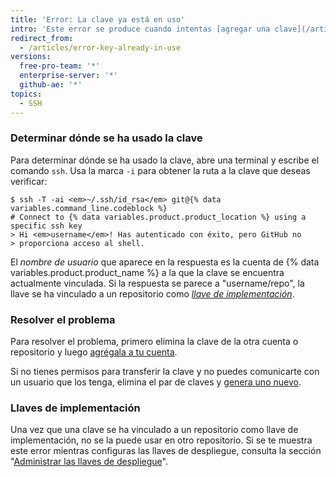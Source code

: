 ```yaml
---
title: 'Error: La clave ya está en uso'
intro: 'Este error se produce cuando intentas [agregar una clave](/articles/adding-a-new-ssh-key-to-your-github-account) que ya ha sido agregada a otra cuenta o repositorio.'
redirect_from:
  - /articles/error-key-already-in-use
versions:
  free-pro-team: '*'
  enterprise-server: '*'
  github-ae: '*'
topics:
  - SSH
---
```


### Determinar dónde se ha usado la clave

Para determinar dónde se ha usado la clave, abre una terminal y escribe el comando `ssh`. Usa la marca `-i` para obtener la ruta a la clave que deseas verificar:

```shell
$ ssh -T -ai <em>~/.ssh/id_rsa</em> git@{% data variables.command_line.codeblock %}
# Connect to {% data variables.product.product_location %} using a specific ssh key
> Hi <em>username</em>! Has autenticado con éxito, pero GitHub no
> proporciona acceso al shell.
```

El *nombre de usuario* que aparece en la respuesta es la cuenta de {% data variables.product.product_name %} a la que la clave se encuentra actualmente vinculada. Si la respuesta se parece a "username/repo", la llave se ha vinculado a un repositorio como [*llave de implementación*](/guides/managing-deploy-keys#deploy-keys).

### Resolver el problema

Para resolver el problema, primero elimina la clave de la otra cuenta o repositorio y luego [agrégala a tu cuenta](/articles/adding-a-new-ssh-key-to-your-github-account).

Si no tienes permisos para transferir la clave y no puedes comunicarte con un usuario que los tenga, elimina el par de claves y [genera uno nuevo](/articles/generating-a-new-ssh-key-and-adding-it-to-the-ssh-agent).

### Llaves de implementación

Una vez que una clave se ha vinculado a un repositorio como llave de implementación, no se la puede usar en otro repositorio.  Si se te muestra este error mientras configuras las llaves de despliegue, consulta la sección "[Administrar las llaves de despliegue](/guides/managing-deploy-keys)".
